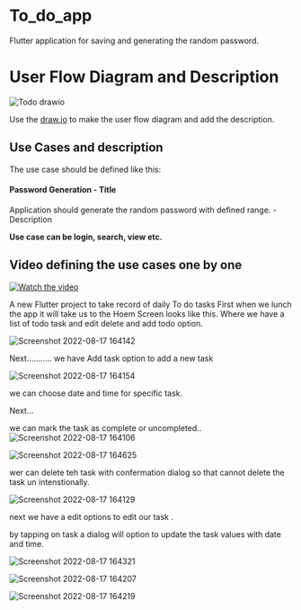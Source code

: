 # To_do_app

Flutter application for saving and generating the random password.

# User Flow Diagram and Description

![Todo drawio](https://user-images.githubusercontent.com/70685682/185343991-ee8651f3-03f9-456f-9a33-154e05c38277.png)

Use the [draw.io](https://draw.io/) to make the user flow diagram and add the description.

## Use Cases and description

The use case should be defined like this:
 
#### Password Generation - Title ####
Application should generate the random password with defined range. - Description

**Use case can be login, search, view etc.**

## Video defining the use cases one by one

[![Watch the video](https://img.youtube.com/vi/nTQUwghvy5Q/default.jpg)](https://youtu.be/nTQUwghvy5Q)



A new Flutter project to take record of daily To do tasks
First when we lunch the app it will take us to the Hoem Screen looks like this.
Where we have a list of todo task and edit delete and add todo option.

![Screenshot 2022-08-17 164142](https://user-images.githubusercontent.com/70685682/185110320-2c29ec2b-2abd-45c6-a448-373319a4a303.png)

Next...........
we have Add task option to add a new task


![Screenshot 2022-08-17 164154](https://user-images.githubusercontent.com/70685682/185110561-08c89474-ec17-4fb1-92d7-0bc384107135.png)


we can choose date and time for specific task.

Next...

we can mark the task as complete or uncompleted..
![Screenshot 2022-08-17 164106](https://user-images.githubusercontent.com/70685682/185110725-d1266d8e-acb5-46dd-9f80-daf7a09de68d.png)


![Screenshot 2022-08-17 164625](https://user-images.githubusercontent.com/70685682/185110829-654c80eb-9792-4c05-a024-1f335b2e38e1.png)



wer can delete teh task with confermation dialog
so that cannot delete the task un intenstionally.

![Screenshot 2022-08-17 164129](https://user-images.githubusercontent.com/70685682/185110887-cc3826a2-cd7e-455d-840a-86518235b847.png)


next we have a edit options to  edit our task .

by tapping on task a dialog will option to update the task values with date and time.



![Screenshot 2022-08-17 164321](https://user-images.githubusercontent.com/70685682/185111112-82cc6d1d-d602-4e63-8621-f21433a0046a.png)

![Screenshot 2022-08-17 164207](https://user-images.githubusercontent.com/70685682/185111146-832bd7f8-b4ba-4476-b8d6-54e2ab021972.png)

![Screenshot 2022-08-17 164219](https://user-images.githubusercontent.com/70685682/185111154-0fd2f551-15c8-4a17-9666-674a9561f777.png)

